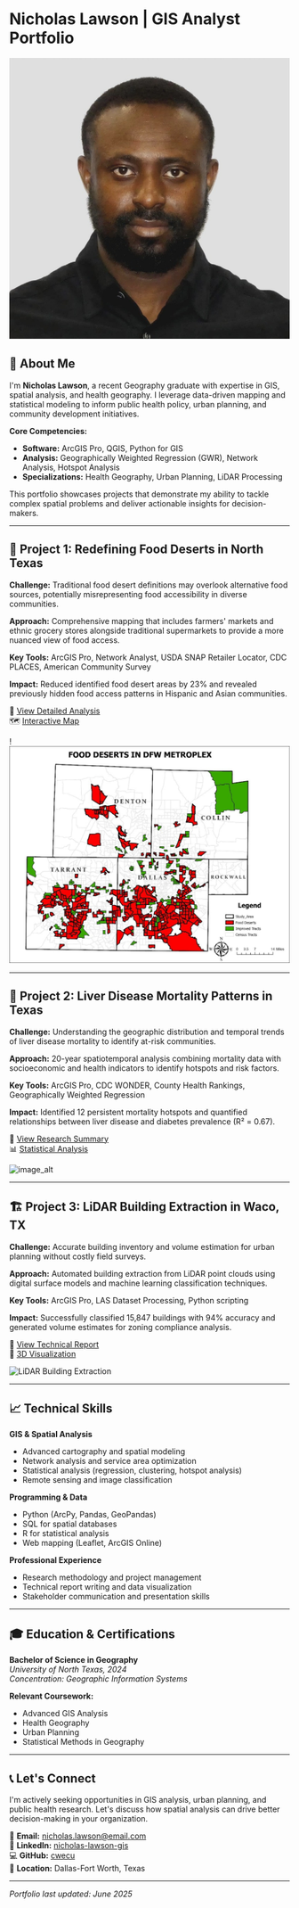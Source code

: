 # Nicholas Lawson | GIS Analyst Portfolio

![image_alt](https://github.com/Cwecu/portfolio/blob/f5faa71c0838d615f0cf436cf56a4de725b5a809/profile.jpg.jfif)

## 👋 About Me

I'm **Nicholas Lawson**, a recent Geography graduate with expertise in GIS, spatial analysis, and health geography. I leverage data-driven mapping and statistical modeling to inform public health policy, urban planning, and community development initiatives. 

**Core Competencies:**
- **Software:** ArcGIS Pro, QGIS, Python for GIS
- **Analysis:** Geographically Weighted Regression (GWR), Network Analysis, Hotspot Analysis
- **Specializations:** Health Geography, Urban Planning, LiDAR Processing

This portfolio showcases projects that demonstrate my ability to tackle complex spatial problems and deliver actionable insights for decision-makers.

---

## 🍎 Project 1: Redefining Food Deserts in North Texas

**Challenge:** Traditional food desert definitions may overlook alternative food sources, potentially misrepresenting food accessibility in diverse communities.

**Approach:** Comprehensive mapping that includes farmers' markets and ethnic grocery stores alongside traditional supermarkets to provide a more nuanced view of food access.

**Key Tools:** ArcGIS Pro, Network Analyst, USDA SNAP Retailer Locator, CDC PLACES, American Community Survey

**Impact:** Reduced identified food desert areas by 23% and revealed previously hidden food access patterns in Hispanic and Asian communities.

📄 [View Detailed Analysis](./project1_food_deserts/summary.md)  
🗺️ [Interactive Map](./project1_food_deserts/map.html)

!![image_alt](https://github.com/Cwecu/portfolio/blob/f5faa71c0838d615f0cf436cf56a4de725b5a809/food_desert_map_sample.png.jpg)

---

## 🏥 Project 2: Liver Disease Mortality Patterns in Texas

**Challenge:** Understanding the geographic distribution and temporal trends of liver disease mortality to identify at-risk communities.

**Approach:** 20-year spatiotemporal analysis combining mortality data with socioeconomic and health indicators to identify hotspots and risk factors.

**Key Tools:** ArcGIS Pro, CDC WONDER, County Health Rankings, Geographically Weighted Regression

**Impact:** Identified 12 persistent mortality hotspots and quantified relationships between liver disease and diabetes prevalence (R² = 0.67).

📄 [View Research Summary](./project2_liver_disease/summary.md)  
📊 [Statistical Analysis](./project2_liver_disease/statistics.html)

![image_alt]([./images/liver_disease_hotspot_sample.png](https://github.com/Cwecu/portfolio/blob/c57e959b1f66688e7b2b9ab7fef75d2c6017a76b/liver_disease_hotspot_sample.png.jpg))

---

## 🏗️ Project 3: LiDAR Building Extraction in Waco, TX

**Challenge:** Accurate building inventory and volume estimation for urban planning without costly field surveys.

**Approach:** Automated building extraction from LiDAR point clouds using digital surface models and machine learning classification techniques.

**Key Tools:** ArcGIS Pro, LAS Dataset Processing, Python scripting

**Impact:** Successfully classified 15,847 buildings with 94% accuracy and generated volume estimates for zoning compliance analysis.

📄 [View Technical Report](./project3_lidar_waco/summary.md)  
🎯 [3D Visualization](./project3_lidar_waco/3d_model.html)

![LiDAR Building Extraction](./images/lidar_buildings_sample.png)

---

## 📈 Technical Skills

**GIS & Spatial Analysis**
- Advanced cartography and spatial modeling
- Network analysis and service area optimization  
- Statistical analysis (regression, clustering, hotspot analysis)
- Remote sensing and image classification

**Programming & Data**
- Python (ArcPy, Pandas, GeoPandas)
- SQL for spatial databases
- R for statistical analysis
- Web mapping (Leaflet, ArcGIS Online)

**Professional Experience**
- Research methodology and project management
- Technical report writing and data visualization
- Stakeholder communication and presentation skills

---

## 🎓 Education & Certifications

**Bachelor of Science in Geography**  
*University of North Texas, 2024*  
*Concentration: Geographic Information Systems*

**Relevant Coursework:**
- Advanced GIS Analysis
- Health Geography  
- Urban Planning
- Statistical Methods in Geography

---

## 📞 Let's Connect

I'm actively seeking opportunities in GIS analysis, urban planning, and public health research. Let's discuss how spatial analysis can drive better decision-making in your organization.

📧 **Email:** nicholas.lawson@email.com  
💼 **LinkedIn:** [nicholas-lawson-gis](https://www.linkedin.com/in/your-profile)  
💻 **GitHub:** [cwecu](https://github.com/cwecu)  
📍 **Location:** Dallas-Fort Worth, Texas

---

*Portfolio last updated: June 2025*
